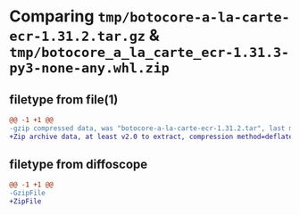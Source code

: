 # Comparing `tmp/botocore-a-la-carte-ecr-1.31.2.tar.gz` & `tmp/botocore_a_la_carte_ecr-1.31.3-py3-none-any.whl.zip`

## filetype from file(1)

```diff
@@ -1 +1 @@
-gzip compressed data, was "botocore-a-la-carte-ecr-1.31.2.tar", last modified: Wed Jul 12 01:44:33 2023, max compression
+Zip archive data, at least v2.0 to extract, compression method=deflate
```

## filetype from diffoscope

```diff
@@ -1 +1 @@
-GzipFile
+ZipFile
```

